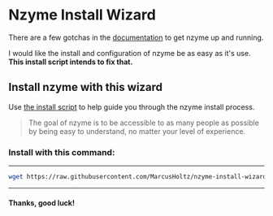 # Nzyme Install Wizard

There are a few gotchas in the [documentation](https://v1.nzyme.org/docs/intro) to get nzyme up and running. 

I would like the install and configuration of nzyme be as easy as it's use. **This install script intends to fix that.**


## Install nzyme with this wizard

Use [the install script](./nzyme-install-wizard.sh) to help guide you through the nzyme install process.

> The goal of nzyme is to be accessible to as many people as possible by being easy to understand, no matter your level of experience.


### Install with this command:

* * *

```bash
wget https://raw.githubusercontent.com/MarcusHoltz/nzyme-install-wizard/main/nzyme-install-wizard.sh; chmod +x nzyme-install-wizard.sh; bash nzyme-install-wizard.sh
```

* * *


#### Thanks, good luck!
